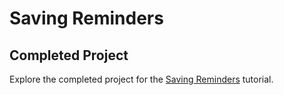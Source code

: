 # Saving Reminders

## Completed Project

Explore the completed project for the [Saving Reminders](https://developer.apple.com/tutorials/app-dev-training/saving-reminders) tutorial.